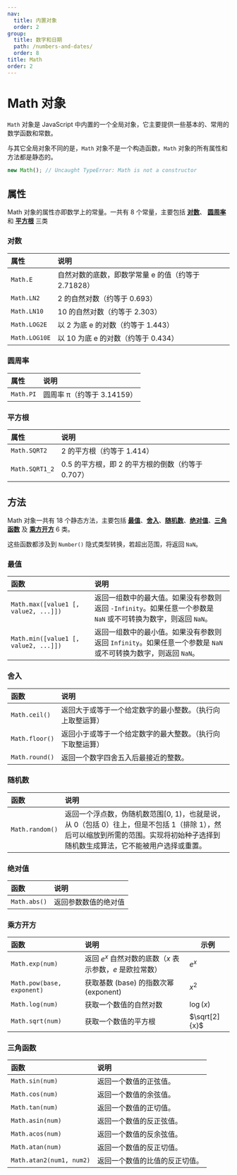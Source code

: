 ```yaml
---
nav:
  title: 内置对象
  order: 2
group:
  title: 数字和日期
  path: /numbers-and-dates/
  order: 8
title: Math
order: 2
---
```


# Math 对象

`Math` 对象是 JavaScript 中内置的一个全局对象，它主要提供一些基本的、常用的数学函数和常数。

与其它全局对象不同的是，`Math` 对象不是一个构造函数，`Math` 对象的所有属性和方法都是静态的。

```js
new Math(); // Uncaught TypeError: Math is not a constructor
```

## 属性

Math 对象的属性亦即数学上的常量。一共有 8 个常量，主要包括 **[对数](#对数)**、 **[圆周率](#圆周率)** 和 **[平方根](#平方根)** 三类

### 对数

|     属性      |                        说明                         |
| :----------- | :------------------------------------------------- |
|   `Math.E`    | 自然对数的底数，即数学常量 e 的值（约等于 2.71828） |
|  `Math.LN2`   |            2 的自然对数（约等于 0.693）             |
|  `Math.LN10`  |            10 的自然对数（约等于 2.303）            |
| `Math.LOG2E`  |         以 2 为底 e 的对数（约等于 1.443）          |
| `Math.LOG10E` |         以 10 为底 e 的对数（约等于 0.434）         |

### 圆周率

|   属性    |            说明            |
| :------- | :------------------------ |
| `Math.PI` | 圆周率 π（约等于 3.14159） |

### 平方根

|      属性      |                       说明                        |
| :------------ | :----------------------------------------------- |
|  `Math.SQRT2`  |            2 的平方根（约等于 1.414）             |
| `Math.SQRT1_2` | 0.5 的平方根，即 2 的平方根的倒数（约等于 0.707） |

## 方法

Math 对象一共有 18 个静态方法，主要包括 **[最值](#最值)**、**[舍入](#舍入)**、**[随机数](#随机数)**、**[绝对值](#绝对值)**、**[三角函数](#三角函数)** 及 **[乘方开方](#乘方开方)** 6 类。

这些函数都涉及到 `Number()` 隐式类型转换，若超出范围，将返回 `NaN`。

### 最值

|                 函数                 |                                                      说明                                                       |
| :---------------------------------- | :------------------------------------------------------------------------------------------------------------- |
| `Math.max([value1 [, value2, ...]])` | 返回一组数中的最大值。如果没有参数则返回 `-Infinity`。如果任意一个参数是 `NaN` 或不可转换为数字，则返回 `NaN`。 |
| `Math.min([value1 [, value2, ...]])` | 返回一组数中的最小值。如果没有参数则返回 `Infinity`。如果任意一个参数是 `NaN` 或不可转换为数字，则返回 `NaN`。  |

### 舍入

|      函数      |                            说明                            |
| :------------ | :-------------------------------------------------------- |
| `Math.ceil()`  | 返回大于或等于一个给定数字的最小整数。（执行向上取整运算） |
| `Math.floor()` | 返回小于或等于一个给定数字的最大整数。（执行向下取整运算） |
| `Math.round()` |            返回一个数字四舍五入后最接近的整数。            |

### 随机数

|      函数       |                                                                                       说明                                                                                       |
| :------------- | :------------------------------------------------------------------------------------------------------------------------------------------------------------------------------ |
| `Math.random()` | 返回一个浮点数，伪随机数范围[0, 1)，也就是说，从 0（包括 0）往上，但是不包括 1（排除 1），然后可以缩放到所需的范围。实现将初始种子选择到随机数生成算法，它不能被用户选择或重置。 |

### 绝对值

|     函数     |         说明         |
| :---------- | :------------------ |
| `Math.abs()` | 返回参数数值的绝对值 |


### 乘方开方

|          函数          |                        说明                         | 示例|
| :-------------------- | :------------------------------------------------- |---|
|    `Math.exp(num)`     | 返回 $e^x$ 自然对数的底数（$x$ 表示参数，$e$ 是欧拉常数） | $e^x$ |
| `Math.pow(base, exponent)` |        获取基数 (base) 的指数次幂 (exponent)         |$x^2$|
|    `Math.log(num)`     |              获取一个数值的自然对数               |$\log(x)$|
|    `Math.sqrt(num)`    |               获取一个数值的平方根                |$\sqrt[2]{x}$|

### 三角函数

|           函数           |              说明              |
| :---------------------- | :---------------------------- |
|     `Math.sin(num)`      |     返回一个数值的正弦值。     |
|     `Math.cos(num)`      |     返回一个数值的余弦值。     |
|     `Math.tan(num)`      |     返回一个数值的正切值。     |
|     `Math.asin(num)`     |    返回一个数值的反正弦值。    |
|     `Math.acos(num)`     |    返回一个数值的反余弦值。    |
|     `Math.atan(num)`     |    返回一个数值的反正切值。    |
| `Math.atan2(num1, num2)` | 返回一个数值的比值的反正切值。 |